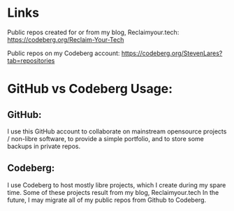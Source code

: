 # Links

Public repos created for or from my blog, Reclaimyour.tech:
https://codeberg.org/Reclaim-Your-Tech

Public repos on my Codeberg account:
https://codeberg.org/StevenLares?tab=repositories

# GitHub vs Codeberg Usage:

## GitHub:
I use this GitHub account to collaborate on mainstream opensource projects / non-libre software, to provide a simple portfolio, and to store some backups in private repos.

## Codeberg:
I use Codeberg to host mostly libre projects, which I create during my spare time. 
Some of these projects result from my blog, Reclaimyour.tech
In the future, I may migrate all of my public repos from Github to Codeberg.
